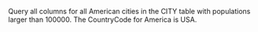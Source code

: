 Query all columns for all American cities in the CITY table with populations larger than 100000. 
The CountryCode for America is USA.